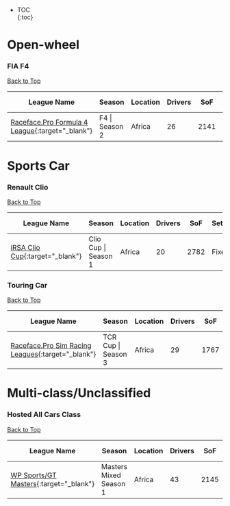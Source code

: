 * TOC  
{:toc}

# Open-wheel

### FIA F4

[Back to Top](#)  

| League Name | Season | Location | Drivers | SoF | Setup | Upcoming Race | New York | London | Sydney |
|----------------------------------------------------------------------------------------------------------------------------|--------------|--------|-------|----|-----|-------------|--------|------|------|
|[Raceface\.Pro Formula 4 League](https://members.iracing.com/membersite/member/LeagueView.do?league=10028){:target="_blank"} |F4 \| Season 2 |Africa |26 |2141 | | | | | |

# Sports Car

### Renault Clio

[Back to Top](#)  

| League Name | Season | Location | Drivers | SoF | Setup | Upcoming Race | New York | London | Sydney |
|----------------------------------------------------------------------------------------------------------|--------------------|--------|-------|----|-----|-------------|--------|------|------|
|[iRSA Clio Cup](https://members.iracing.com/membersite/member/LeagueView.do?league=7082){:target="_blank"} |Clio Cup \| Season 1 |Africa |20 |2782 |Fixed | | | | |

### Touring Car

[Back to Top](#)  

| League Name | Season | Location | Drivers | SoF | Setup | Upcoming Race | New York | London | Sydney |
|-----------------------------------------------------------------------------------------------------------------------------|-------------------|--------|-------|----|-----|-------------|--------|------|------|
|[Raceface\.Pro Sim Racing Leagues](https://members.iracing.com/membersite/member/LeagueView.do?league=7926){:target="_blank"} |TCR Cup \| Season 3 |Africa |29 |1767 |Both | | | | |

# Multi-class/Unclassified

### Hosted All Cars Class

[Back to Top](#)  

| League Name | Season | Location | Drivers | SoF | Setup | Upcoming Race | New York | London | Sydney |
|-----------------------------------------------------------------------------------------------------------------|----------------------|--------|-------|----|-----|-------------|--------|------|------|
|[WP Sports/GT Masters](https://members.iracing.com/membersite/member/LeagueView.do?league=5539){:target="_blank"} |Masters Mixed Season 1 |Africa |43 |2145 | | | | | |

